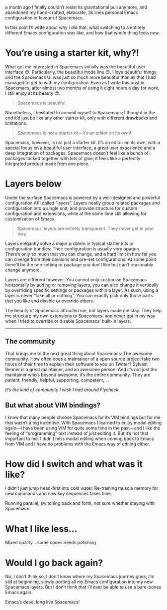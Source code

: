 a month ago I finally couldn’t resist its gravitational pull anymore, and
abandoned my hand-crafted, elaborate, 3k lines personal Emacs configuration in
favour of Spacemacs.

In this post I’ll write about why I did that, what switching to a entirely
different Emacs configuration was like, and how that whole thing feels now.

<!--more-->

# You’re using a starter kit, why?!

What got me interested in Spacemacs initially was the beautiful user interface
😊.  Particularly, the beautiful mode line 😊.  I love beautiful things, and the
Spacemacs UI was just so much more beautiful than all that I had managed to get
to with my configuration.  Even as I write this post in Spacemacs, after almost
two months of using it eight hours a day for work, I still enjoy at its beauty
😍.

> Spacemacs is beautiful.

Nonetheless, I hesitated to commit myself to Spacemacs; I thought in the end
it’d just be like any other starter kit, only with different drawbacks and
limitations.

> Spacemacs is not a starter kit—it’s an editor on its own!

Spacemacs, however, is not just a starter kit.  It’s an editor on its own, with
a special focus on a beautiful user interface, a great user experience and a
deep integration of packages.  Spacemacs doesn’t feel like a bunch of packages
tacked together with lots of glue; it feels like a perfectly integrated product
made from one piece.

# Layers below

Under the surface Spacemacs is powered by a well-designed and powerful
configuration API called “layers”.  Layers neatly group related packages and
configuration into a single unit, and provide structure for custom configuration
and extensions, while at the same time still allowing for customization of
Emacs.

> Spacemacs’ layers are entirely transparent.  They _never_ get in your way.

Layers elegantly solve a major problem in typical starter kits or configuration
bundles: Their configuration is usually very opaque.  There’s only so much that
you can change, and a hard limit in how far you can diverge from their opinions
and pre-set configurations.  At some point there’ll be the one setting or
package you don’t like but can’t reasonably change anymore.

Layers are different however.  You cannot only customise Spacemacs horizontally
by adding or removing layers, you can also change it vertically by overriding
specific settings or packages within a layer.  As such, using a layer is never
“take all or nothing”.  You can exactly pick only those parts that you like and
disable or override others.

The beauty of Spacemacs attracted me, but layers made me stay.  They help me
structure my own extensions to Spacemacs, and never got in my way when I tried
to override or disable Spacemacs’ built-in layers.

----

## The community

That brings me to the next great thing about Spacemacs: The awesome community.
How often does a maintainer of a open source project take two hours of their
time to explain their software to you on Twitter?  Sylvain Benner is a great
maintainer, and an awesome person.  And it’s not just the maintainer
who’s beyond awesome, it’s the entire community.  They are patient, friendly,
helpful, supporting, competent, …

*It’s the kind of community I wish I had around Flycheck.*

## But what about VIM bindings?

I know that many people choose Spacemacs for its VIM bindings but for me that
wasn’t a big incentive.  With Spacemacs I learned to enjoy modal editing
again—I have been using VIM for quite some time in the past—and I like the
feeling of “programming” text instead of just editing it.  But it’s not that
important to me.  I didn’t miss modal editing when coming back to Emacs from VIM
and I have no problems with the Emacs way of editing either.

# How did I switch and what was it like?

I didn’t just jump head-first into cold water.  Re-training muscle memory for
new commands and new key sequences takes time.

Running parallel, switching back and forth, not sure whether staying with Spacemacs

# What I like less…

Mixed quality… some codes needs polishing

# Would I go back again?

No, I don’t think so.  I don’t know where my Spacemacs journey goes; I’m still
at beginning, slowly porting all my Emacs configuration into my new Spacemacs
layers.  But I don’t think that I’ll ever be able to use a bare-bones Emacs
again.

Emacs’s dead, long live Spacemacs!
